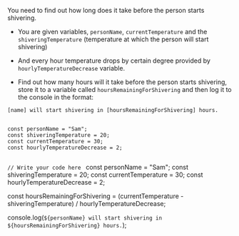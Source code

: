 You need to find out how long does it take before the person starts shivering.

* You are given variables, `personName`, `currentTemperature` and the `shiveringTemperature` (temperature at which the person will start shivering)

* And every hour temperature drops by certain degree provided by `hourlyTemperatureDecrease` variable.

* Find out how many hours will it take before the person starts shivering, store it to a variable called `hoursRemainingForShivering` and then log it to the console in the format:

`[name] will start shivering in [hoursRemainingForShivering] hours.`


<codeblock language="javascript" type="exercise" testMode="fixedInput">
<code>
const personName = "Sam";
const shiveringTemperature = 20;
const currentTemperature = 30;
const hourlyTemperatureDecrease = 2;

// Write your code here
</code>
<solution>
const personName = "Sam";
const shiveringTemperature = 20;
const currentTemperature = 30;
const hourlyTemperatureDecrease = 2;

const hoursRemainingForShivering = (currentTemperature - shiveringTemperature) / hourlyTemperatureDecrease;

console.log(`${personName} will start shivering in ${hoursRemainingForShivering} hours.`);
</solution>
</codeblock>
